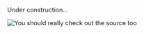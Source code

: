 <!--      int i;f(int x){putchar(((29-2*x)*x-91)*x/2      -->
<!--      +97);}main(int c,char**v){printf(v[1]);for      -->
<!--      (;i<4;++i)f(--v[2][i]%16/4),f(v[2][i]%4);}      -->

<!-- ![Metrics](https://metrics.lecoq.io/Ta180m?template=terminal&gists=1&followup=1) -->

<!-- ![Should probably fix this soon... too lazy...](https://metrics.lecoq.io/Ta180m?template=terminal&repositories.forks=true&repositories.affiliations=all&gists=1&followup=1&lines=1&achievements=1&notable=1&achievements.threshold=C&achievements.secrets=true&achievements.limit=0&config.timezone=America%2FChicago) -->

<!-- <embed src="https://manjaro.halberd.cn/" style="width:500px; height: 300px;"> -->

Under construction...

<div align="left">
  <img src="https://komarev.com/ghpvc/?username=Ta180m" alt="You should really check out the source too" />
</div>

<!--<div align="center">
	<p>
		<img src="https://github-readme-stats.vercel.app/api?username=Ta180m&count_private=true&show_icons=true&title_color=fff&icon_color=79ff97&text_color=9f9f9f&bg_color=151515&include_all_commits=true" >
	</p>
</div>-->


<!--<a href="https://github.com/Ta180m/Ta180m">
  <img align="left" src="https://github-readme-stats.vercel.app/api?username=Ta180m&show_icons=true&title_color=fff&icon_color=79ff97&text_color=9f9f9f&bg_color=151515&count_private=true&include_all_commits=true" />
</a>-->
<!--<a href="https://github.com/Ta180m/Ta180m">
  <img align="left" src="https://github-readme-stats.vercel.app/api/top-langs/?username=Ta180m&show_icons=true&title_color=fff&icon_color=79ff97&text_color=9f9f9f&bg_color=151515&hide=GLSL&layout=compact" />
</a>-->


<!--          not exp log srand xor s qq qx xor          -->
<!--          s x x length uc ord and print chr          -->
<!--          ord for qw q join use sub tied qx          -->
<!--          xor eval xor print qq q q xor int          -->
<!--          eval lc q m cos and print chr ord          -->
<!--          for qw y abs ne open tied hex exp          -->
<!--          ref y m xor scalar srand print qq          -->
<!--          q q xor int eval lc qq y sqrt cos          -->
<!--          and print chr ord for qw x printf          -->
<!--          each return local x y or print qq          -->
<!--          s s and eval q s undef or oct xor          -->
<!--          time xor ref print chr int ord lc          -->
<!--          foreach qw y hex alarm chdir kill          -->
<!--          exec return y s gt sin sort split          -->


<!--<div align="center">
	<p>
		<img src="https://raw.githubusercontent.com/Ta180m/Ta180m/master/header.svg" width="800" height="400">
	</p>
</div>-->

<!--<div align="center">
	<p>
		<img src="https://github-readme-stats.vercel.app/api?username=Ta180m&show_icons=true&title_color=fff&icon_color=79ff97&text_color=9f9f9f&bg_color=151515&count_private=true&include_all_commits=true" >
	</p>
</div>-->

<!--<div align="center">
	<p>
		<img src="https://github-readme-stats.vercel.app/api/top-langs/?username=Ta180m&show_icons=true&title_color=fff&icon_color=79ff97&text_color=9f9f9f&bg_color=151515&hide=GLSL" >
	</p>
</div>-->


<!--<a href="https://github.com/Ta180m/Library">
  <img align="left" src="https://github-readme-stats.vercel.app/api/pin/?username=Ta180m&repo=Library" />
</a>
<a href="https://github.com/Ta180m/USACO">
  <img align="left" src="https://github-readme-stats.vercel.app/api/pin/?username=Ta180m&repo=USACO" />
</a>-->


<!--
                                                       #
                                                   sub j(\$){($
                     P,$V)=                      @_;while($$P=~s:^
                 ([()])::x){                    $V+=('('eq$1)?-32:31
           }$V+=ord(  substr(                 $$P,0,1,""))-74} sub a{
          my($I,$K,$  J,$L)=@_               ;$I=int($I*$M/$Z);$K=int(
         $K*$M/$Z);$J=int($J*$M             /$Z);$L=int($L*$M/$Z); $G=$
         J-$I;$F=$L-$K;$E=(abs($          G)>=abs($F))?$G:$F;($E<0) and($
          I,$K)=($J,$L);$E||=.01       ;for($i=0;$i<=abs$E;$i++ ){ $D->{$K
                  +int($i*$F/$E)      }->{$I+int($i*$G/$E)}=1}}sub p{$D={};$
                 Z=$z||.01;map{    $H=$_;$I=$N=j$H;$K=$O=j$H;while($H){$q=ord
                substr($H,0,1,"" );if(42==$q){$J=j$H;$L=j$H}else{$q-=43;$L =$q
              %9;$J=($q-$L)/9;$L=$q-9*$J-4;$J-=4}$J+=$I;$L+=$K;a($I,$K,$J,$ L);
              ($I,$K)=($J,$L)}a($I,$K,$N,$O)}@_;my$T;map{$y=$_;map{ $T.=$D->{$y}
              ->{$_}?$\:' '}(-59..59);$T.="\n"}(-23..23);print"\e[H$T"}$w= eval{
              require Win32::Console::ANSI};$b=$w?'1;7;':"";($j,$u,$s,$t,$a,$n,$o
              ,$h,$c,$k,$p,$e,$r,$l,$C)=split/}/,'Tw*JSK8IAg*PJ[*J@wR}*JR]*QJ[*J'.
               'BA*JQK8I*JC}KUz]BAIJT]*QJ[R?-R[e]\RI'.'}Tn*JQ]wRAI*JDnR8QAU}wT8KT'.
               ']n*JEI*EJR*QJ]*JR*DJ@IQ[}*JSe*JD[n]*JPe*'.'JBI/KI}T8@?PcdnfgVCBRcP'.
                '?ABKV]]}*JWe*JD[n]*JPe*JC?8B*JE};Vq*OJQ/IP['.'wQ}*JWeOe{n*EERk8;'.
                  'J*JC}/U*OJd[OI@*BJ*JXn*J>w]U}CWq*OJc8KJ?O[e]U/T*QJP?}*JSe*JCnTe'.
                   'QIAKJR}*JV]wRAI*J?}T]*RJcJI[\]3;U]Uq*PM[wV]W]WCT*DM*SJ'.  'ZP[Z'.
                      'PZa[\]UKVgogK9K*QJ[\]n[RI@*EH@IddR[Q[]T]T]T3o[dk*JE'.  '[Z\U'.
                        '{T]*JPKTKK]*OJ[QIO[PIQIO[[gUKU\k*JE+J+J5R5AI*EJ00'.  'BCB*'.
                             'DMKKJIR[Q+*EJ0*EK';sub h{$\ = qw(% & @ x)[int    rand
                              4];map{printf  "\e[$b;%dm",int(rand 6)+101-60*   ($w
                               ||0);system(  "cls")if$w ;($A,$S)=    ($_[1],   $
                                _[0]);($M,   @,)= split  '}';for(     $z=256
                                ;$z>0; $z   -=$S){$S*=   $A;p @,}      sleep$_
                                [2];while   ($_[3]&&($    z+=$ S)       <=256){
                                p@,}}("".   "32}7D$j"     ."}AG".       "$u}OG"
                                ."$s}WG"    ."$t",""      ."24}("        ."IJ$a"
                                ."}1G$n"    ."}CO$o"     ."}GG$t"        ."}QC"
                                 ."$h}"      ."^G$e"    ."})IG"          ."$r",
                                 "32}?"       ."H$p}FG$e}QG$r".          "}ZC"
                                 ."$l",          "28}(LC" .""            ."".
                                 "$h}:"           ."J$a}EG".             "$c"
                                 ."}M"             ."C$k}ZG".            "$e"
                                 ."}"             ."dG$r","18"          ."}("
                                ."D;"            ."$C"  )}{h(16         ,1,1,0
                               );h(8,          .98,0,0   );h(16         ,1,1,1)
                               ;h(8.0         ,0.98,0,     1);         redo}###
-->
